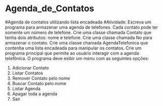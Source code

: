 # Agenda_de_Contatos
#Agenda de contatos utilizando lista encadeada
#Atividade:
Escreva um programa para armazenar uma agenda de telefones. Cada contato pode ter somente um número de telefone.
Crie uma classe chamada Contato que tenha dois atributos: nome e telefone.
Crie uma classe chamada No para armazenar o contato.
Crie uma classe chamada AgendaTelefonica que contenha uma lista encadeada para manipular os contatos.
Crie um programa principal que permite ao usuário interagir com a agenda telefônica. O programa deve exibir um menu com as seguintes opções:

1. Adicionar Contato
2. Listar Contatos
3. Remover Contato pelo nome
4. Buscar Contato pelo nome
5. Listar Agenda
6. Apagar toda a agenda
0. Sair
